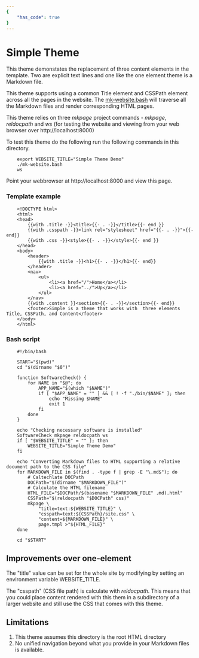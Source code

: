 ```yaml
---
{
    "has_code": true
}
---
```


# Simple Theme

This theme demonstates the replacement of three content elements in the
template. Two are explicit text lines and one like the one element theme
is a Markdown file.

This theme supports using a common Title element and CSSPath element across
all the pages in the website. The [mk-website.bash](mk-website.bash) will 
traverse all the Markdown files and render corresponding HTML pages.

This theme relies on three _mkpage_ project commands - _mkpage_, 
_reldocpath_ and _ws_ (for testing the website and viewing from your web 
browser over http://localhost:8000)


To test this theme do the following run the following commands in this 
directory.

```shell
    export WEBSITE_TITLE="Simple Theme Demo"
    ./mk-website.bash
    ws
```

Point your webbrowser at http://localhost:8000 and view this page.

### Template example

```template
    <!DOCTYPE html>
    <html>
    <head>
        {{with .title -}}<title>{{- . -}}</title>{{- end }}
        {{with .csspath -}}<link rel="stylesheet" href="{{- . -}}">{{- end}}
        {{with .css -}}<style>{{- . -}}</style>{{- end }} 
    </head>
    <body>
        <header>
            {{with .title -}}<h1>{{- . -}}</h1>{{- end}}
        </header>
        <nav>
            <ul>
                <li><a href="/">Home</a></li>
                <li><a href="../">Up</a></li>
            </ul>
        </nav>
        {{with .content }}<section>{{- . -}}</section>{{- end}}
        <footer>Simple is a theme that works with  three elements Title, CSSPath, and Content</footer>
    </body>
    </html>
```

### Bash script

```shell
    #!/bin/bash

    START="$(pwd)"
    cd "$(dirname "$0")"

    function SoftwareCheck() {
    	for NAME in "$@"; do
    		APP_NAME="$(which "$NAME")"
    		if [ "$APP_NAME" = "" ] && [ ! -f "./bin/$NAME" ]; then
    			echo "Missing $NAME"
    			exit 1
    		fi
    	done
    }

    echo "Checking necessary software is installed"
    SoftwareCheck mkpage reldocpath ws
    if [ "$WEBSITE_TITLE" = "" ]; then
    	WEBSITE_TITLE="Simple Theme Demo"
    fi

    echo "Converting Markdown files to HTML supporting a relative document path to the CSS file"
    for MARKDOWN_FILE in $(find . -type f | grep -E "\.md$"); do
    	# Caltechlate DOCPath
    	DOCPath="$(dirname "$MARKDOWN_FILE")"
    	# Calculate the HTML filename
    	HTML_FILE="$DOCPath/$(basename "$MARKDOWN_FILE" .md).html"
    	CSSPath="$(reldocpath "$DOCPath" css)"
    	mkpage \
    		"title=text:${WEBSITE_TITLE}" \
    		"csspath=text:${CSSPath}/site.css" \
    		"content=${MARKDOWN_FILE}" \
    		page.tmpl >"${HTML_FILE}"
    done

    cd "$START"
```


## Improvements over one-element

The "title" value can be set for the whole site by modifying by setting an
environment variable WEBSITE_TITLE.

The "csspath" (CSS file path) is calculate with _reldocpath_. This means that you could
place content rendered with this them in a subdirectory of a larger website 
and still use the CSS that comes with this theme.

## Limitations

1. This theme assumes this directory is the root HTML directory
2. No unified navigation beyond what you provide in your Markdown files is available.



